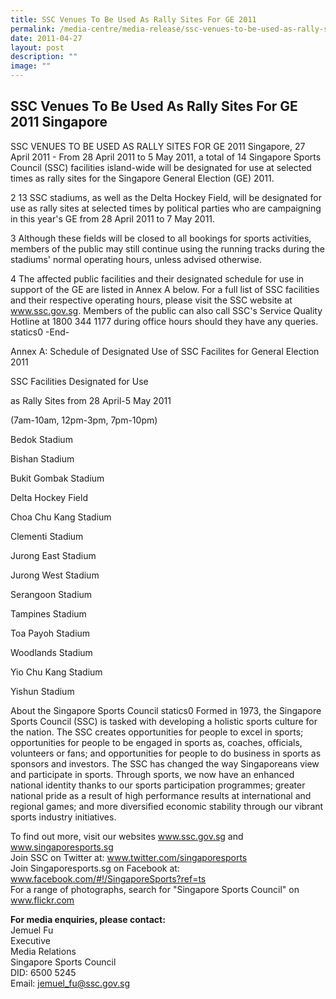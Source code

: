 ```yaml
---
title: SSC Venues To Be Used As Rally Sites For GE 2011
permalink: /media-centre/media-release/ssc-venues-to-be-used-as-rally-sites-for-ge-2011/
date: 2011-04-27
layout: post
description: ""
image: ""
---
```

## **SSC Venues To Be Used As Rally Sites For GE 2011 Singapore**

SSC VENUES TO BE USED AS RALLY SITES FOR GE 2011
Singapore, 27 April 2011 - From 28 April 2011 to 5 May 2011, a total of 14 Singapore Sports Council (SSC) facilities island-wide will be designated for use at selected times as rally sites for the Singapore General Election (GE) 2011.

2 13 SSC stadiums, as well as the Delta Hockey Field, will be designated for use as rally sites at selected times by political parties who are campaigning in this year's GE from 28 April 2011 to 7 May 2011.

3 Although these fields will be closed to all bookings for sports activities, members of the public may still continue using the running tracks during the stadiums' normal operating hours, unless advised otherwise.

4 The affected public facilities and their designated schedule for use in support of the GE are listed in Annex A below. For a full list of SSC facilities and their respective operating hours, please visit the SSC website at www.ssc.gov.sg. Members of the public can also call SSC's Service Quality Hotline at 1800 344 1177 during office hours should they have any queries.
statics0
-End-

Annex A: Schedule of Designated Use of SSC Facilites for General Election 2011
 

SSC Facilities Designated for Use

as Rally Sites from 28 April-5 May 2011

(7am-10am, 12pm-3pm, 7pm-10pm)

 

Bedok Stadium

Bishan Stadium

Bukit Gombak Stadium

Delta Hockey Field

Choa Chu Kang Stadium

Clementi Stadium

Jurong East Stadium

Jurong West Stadium

Serangoon Stadium

Tampines Stadium

Toa Payoh Stadium

Woodlands Stadium

Yio Chu Kang Stadium

Yishun Stadium

 

About the Singapore Sports Council
statics0
Formed in 1973, the Singapore Sports Council (SSC) is tasked with developing a holistic sports culture for the nation. The SSC creates opportunities for people to excel in sports; opportunities for people to be engaged in sports as, coaches, officials, volunteers or fans; and opportunities for people to do business in sports as sponsors and investors. The SSC has changed the way Singaporeans view and participate in sports. Through sports, we now have an enhanced national identity thanks to our sports participation programmes; greater national pride as a result of high performance results at international and regional games; and more diversified economic stability through our vibrant sports industry initiatives.

To find out more, visit our websites www.ssc.gov.sg and www.singaporesports.sg
<br>
Join SSC on Twitter at: www.twitter.com/singaporesports
<br>
Join Singaporesports.sg on Facebook at: www.facebook.com/#!/SingaporeSports?ref=ts
<br>
For a range of photographs, search for "Singapore Sports Council" on www.flickr.com

**For media enquiries, please contact:**
<br>Jemuel Fu
<br>Executive
<br>Media Relations
<br>Singapore Sports Council
<br>DID: 6500 5245
<br>Email: jemuel_fu@ssc.gov.sg